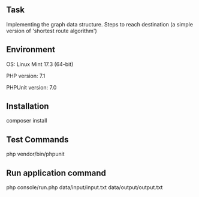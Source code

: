 Task
--------------
Implementing the graph data structure.
Steps to reach destination (a simple version of 'shortest route algorithm')

Environment
-------------
OS: Linux Mint 17.3 (64-bit)

PHP version: 7.1

PHPUnit version: 7.0

Installation
--------------
composer install

Test Commands
---------------
php vendor/bin/phpunit

Run application command
------------------------
php console/run.php data/input/input.txt data/output/output.txt
